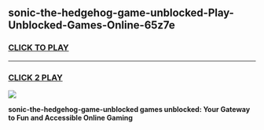 
## sonic-the-hedgehog-game-unblocked-Play-Unblocked-Games-Online-65z7e
<h3>
<a href="https://premium76.site?title=sonic-the-hedgehog-game-unblocked&ref=25A">CLICK TO PLAY</a></h3>
<hr>

<h3>
<a href="https://premium76.site?title=sonic-the-hedgehog-game-unblocked&ref=25A">CLICK 2 PLAY</a>
  
</h3>

<a href="https://premium76.site?title=sonic-the-hedgehog-game-unblocked&ref=25A"><img src="https://clearcache.store/games.png"></a>


**sonic-the-hedgehog-game-unblocked games unblocked: Your Gateway to Fun and Accessible Online Gaming**
